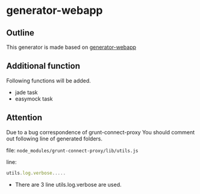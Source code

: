 # generator-webapp

## Outline

This generator is made based on [generator-webapp](https://github.com/yeoman/generator-webapp)

## Additional function

Following functions will be added.

- jade task
- easymock task

## Attention

Due to a bug correspondence of grunt-connect-proxy
You should comment out following line of generated folders.


file: `node_modules/grunt-connect-proxy/lib/utils.js`

line:

```javascript
utils.log.verbose.....
```

* There are 3 line utils.log.verbose are used.

